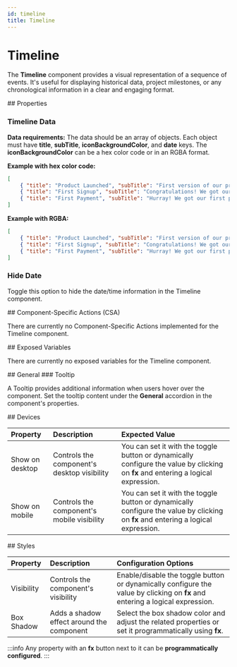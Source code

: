 ```yaml
---
id: timeline
title: Timeline
---
```


# Timeline

The **Timeline** component provides a visual representation of a sequence of events. It's useful for displaying historical data, project milestones, or any chronological information in a clear and engaging format.

<div>
## Properties

### Timeline Data

**Data requirements:** The data should be an array of objects. Each object must have **title**, **subTitle**, **iconBackgroundColor**, and **date** keys. The **iconBackgroundColor** can be a hex color code or in an RGBA format.

**Example with hex color code:**
```json
[ 
    { "title": "Product Launched", "subTitle": "First version of our product released to public", "date": "20/10/2021", "iconBackgroundColor": "#4d72fa"},
    { "title": "First Signup", "subTitle": "Congratulations! We got our first signup", "date": "22/10/2021", "iconBackgroundColor": "#4d72fa"}, 
    { "title": "First Payment", "subTitle": "Hurray! We got our first payment", "date": "01/11/2021", "iconBackgroundColor": "#4d72fa"} 
]
```

**Example with RGBA:**
```json
[ 
    { "title": "Product Launched", "subTitle": "First version of our product released to public", "date": "20/10/2021", "iconBackgroundColor": "rgba(240,17,17,0.5)"},
    { "title": "First Signup", "subTitle": "Congratulations! We got our first signup", "date": "22/10/2021", "iconBackgroundColor": "rgba(60, 179, 113,0.5)"}, 
    { "title": "First Payment", "subTitle": "Hurray! We got our first payment", "date": "01/11/2021", "iconBackgroundColor": "rgba(60, 179, 113,0.5)"} 
]
```

### Hide Date

Toggle this option to hide the date/time information in the Timeline component.

</div>

<div>
## Component-Specific Actions (CSA)

There are currently no Component-Specific Actions implemented for the Timeline component.

</div>

<div>
## Exposed Variables

There are currently no exposed variables for the Timeline component.

</div>

<div>
## General
### Tooltip

A Tooltip provides additional information when users hover over the component. Set the tooltip content under the **General** accordion in the component's properties.

</div>

<div>
## Devices

| Property        | Description                               | Expected Value |
| :-------------- | :---------------------------------------- | :------------- |
| Show on desktop | Controls the component's desktop visibility | You can set it with the toggle button or dynamically configure the value by clicking on **fx** and entering a logical expression. |
| Show on mobile  | Controls the component's mobile visibility  | You can set it with the toggle button or dynamically configure the value by clicking on **fx** and entering a logical expression.  |

</div>

<div>
## Styles

| Property | Description | Configuration Options |
| :------- | :---------- | :-------------------- |
| Visibility | Controls the component's visibility | Enable/disable the toggle button or dynamically configure the value by clicking on **fx** and entering a logical expression. |
| Box Shadow | Adds a shadow effect around the component | Select the box shadow color and adjust the related properties or set it programmatically using **fx**. |

:::info
Any property with an **fx** button next to it can be **programmatically configured**.
:::

</div>
